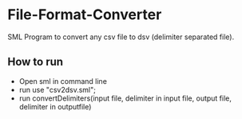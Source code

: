# File-Format-Converter

SML Program to convert any csv file to dsv (delimiter separated file).

## How to run

* Open sml in command line
* run use "csv2dsv.sml";
* run convertDelimiters(input file, delimiter in input file, output file, delimiter in outputfile)

